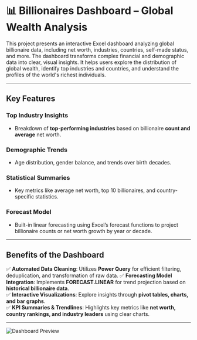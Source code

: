 # 📊 Billionaires Dashboard – Global Wealth Analysis

This project presents an interactive Excel dashboard analyzing global billionaire data, including net worth, industries, countries, self-made status, and more. The dashboard transforms complex financial and demographic data into clear, visual insights. It helps users explore the distribution of global wealth, identify top industries and countries, and understand the profiles of the world's richest individuals.

---

## Key Features  

### **Top Industry Insights**  
- Breakdown of **top-performing industries** based on billionaire **count and average** net worth.

### **Demographic Trends**  
- Age distribution, gender balance, and trends over birth decades.

### **Statistical Summaries**  
- Key metrics like average net worth, top 10 billionaires, and country-specific statistics.

### **Forecast Model**  
- Built-in linear forecasting using Excel’s forecast functions to project billionaire counts or net worth growth by year or decade.

---

## Benefits of the Dashboard  

✅ **Automated Data Cleaning**: Utilizes **Power Query** for efficient filtering, deduplication, and transformation of raw data.
✅ **Forecasting Model Integration**: Implements **FORECAST.LINEAR** for trend projection based on **historical billionaire data**.  
✅ **Interactive Visualizations**: Explore insights through **pivot tables, charts, and bar graphs**.  
✅ **KPI Summaries & Trendlines**: Highlights key metrics like **net worth, country rankings, and industry leaders** using clear charts.

---

![Dashboard Preview](![3](https://github.com/user-attachments/assets/cf6103c7-666e-4b91-b668-d23e4de5a8cc))
